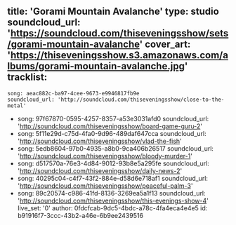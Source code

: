 title: 'Gorami Mountain Avalanche'
type: studio
soundcloud_url: 'https://soundcloud.com/thiseveningsshow/sets/gorami-mountain-avalanche'
cover_art: 'https://thiseveningsshow.s3.amazonaws.com/albums/gorami-mountain-avalanche.jpg'
tracklist:
  -
    song: aeac882c-ba97-4cee-9673-e9946817fb9e
    soundcloud_url: 'http://soundcloud.com/thiseveningsshow/close-to-the-metal'
  -
    song: 97f67870-0595-4257-8357-a53e3031afd0
    soundcloud_url: 'http://soundcloud.com/thiseveningsshow/board-game-guru-2'
  -
    song: 5f11e29d-c75d-4fa0-9d96-489daf647cca
    soundcloud_url: 'http://soundcloud.com/thiseveningsshow/vlad-the-fish'
  -
    song: 5edb8604-97b0-4935-a8b0-9ca406b26517
    soundcloud_url: 'http://soundcloud.com/thiseveningsshow/bloody-murder-1'
  -
    song: d517570a-76e3-4d84-9012-93b8e5a295fe
    soundcloud_url: 'http://soundcloud.com/thiseveningsshow/daily-news-2'
  -
    song: 40295c04-c4f7-43f2-884e-d58d6e718af1
    soundcloud_url: 'http://soundcloud.com/thiseveningsshow/peaceful-palm-3'
  -
    song: 89c20574-c986-41fd-8136-3269ea5a1f13
    soundcloud_url: 'http://soundcloud.com/thiseveningsshow/this-evenings-show-4'
live_set: '0'
author: 0fdcfcab-9dc5-4bdc-a78c-4fa4eca4e4e5
id: b91916f7-3ccc-43b2-a46e-6b9ee2439516
